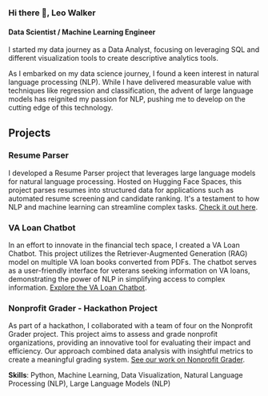 ### Hi there 👋, Leo Walker
#### Data Scientist / Machine Learning Engineer
I started my data journey as a Data Analyst, focusing on leveraging SQL and different visualization tools to create descriptive analytics tools.

As I embarked on my data science journey, I found a keen interest in natural language processing (NLP). While I have delivered measurable value with techniques like regression and classification, the advent of large language models has reignited my passion for NLP, pushing me to develop on the cutting edge of this technology.

## Projects

### Resume Parser
I developed a Resume Parser project that leverages large language models for natural language processing. Hosted on Hugging Face Spaces, this project parses resumes into structured data for applications such as automated resume screening and candidate ranking. It's a testament to how NLP and machine learning can streamline complex tasks. 
[Check it out here](https://huggingface.co/spaces/LeoWalker/ResumeParser).

### VA Loan Chatbot
In an effort to innovate in the financial tech space, I created a VA Loan Chatbot. This project utilizes the Retriever-Augmented Generation (RAG) model on multiple VA loan books converted from PDFs. The chatbot serves as a user-friendly interface for veterans seeking information on VA loans, demonstrating the power of NLP in simplifying access to complex information.
[Explore the VA Loan Chatbot](https://github.com/leowalker89/vaLoan_chatbot).

### Nonprofit Grader - Hackathon Project
As part of a hackathon, I collaborated with a team of four on the Nonprofit Grader project. This project aims to assess and grade nonprofit organizations, providing an innovative tool for evaluating their impact and efficiency. Our approach combined data analysis with insightful metrics to create a meaningful grading system.
[See our work on Nonprofit Grader](https://github.com/joshuasundance-swca/nonprofit-grader).

**Skills**: Python, Machine Learning, Data Visualization, Natural Language Processing (NLP), Large Language Models (NLP)
